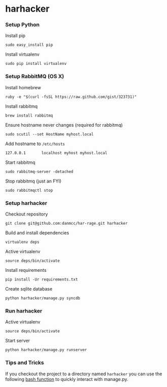 harhacker
=========

### Setup Python

Install pip

    sudo easy_install pip

Install virtualenv

    sudo pip install virtualenv

### Setup RabbitMQ (OS X)

Install homebrew

    ruby -e "$(curl -fsSL https://raw.github.com/gist/323731)"

Install rabbitmq

    brew install rabbitmq

Ensure hostname never changes (required for rabbitmq)

    sudo scutil --set HostName myhost.local

Add hostname to `/etc/hosts`

    127.0.0.1       localhost myhost myhost.local

Start rabbitmq

    sudo rabbitmq-server -detached

Stop rabbitmq (just an FYI)

    sudo rabbitmqctl stop

### Setup harhacker

Checkout repository

    git clone git@github.com:danmcc/har-rage.git harhacker

Build and install dependencies

    virtualenv deps

Active virtualenv

    source deps/bin/activate

Install requirements

    pip install -Ur requirements.txt

Create sqlite database

    python harhacker/manage.py syncdb

### Run harhacker

Active virtualenv

    source deps/bin/activate

Start server

    python harhacker/manage.py runserver

### Tips and Tricks

If you checkout the project to a directory named `harhacker` you can use the
following [bash function][bash] to quickly interact with manage.py.

[bash]: https://github.com/silas/config/blob/f6df7008510b34a5a40eb20c976234dcd42d82c6/.bashrc#L33
[rabbitmq-osx]: http://ask.github.com/celery/getting-started/broker-installation.html
